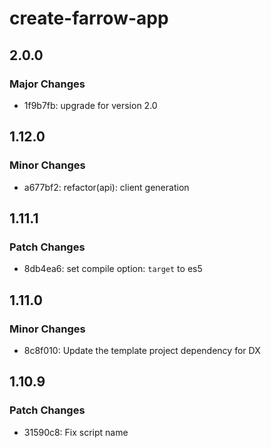 # create-farrow-app

## 2.0.0

### Major Changes

- 1f9b7fb: upgrade for version 2.0

## 1.12.0

### Minor Changes

- a677bf2: refactor(api): client generation

## 1.11.1

### Patch Changes

- 8db4ea6: set compile option: `target` to es5

## 1.11.0

### Minor Changes

- 8c8f010: Update the template project dependency for DX

## 1.10.9

### Patch Changes

- 31590c8: Fix script name
